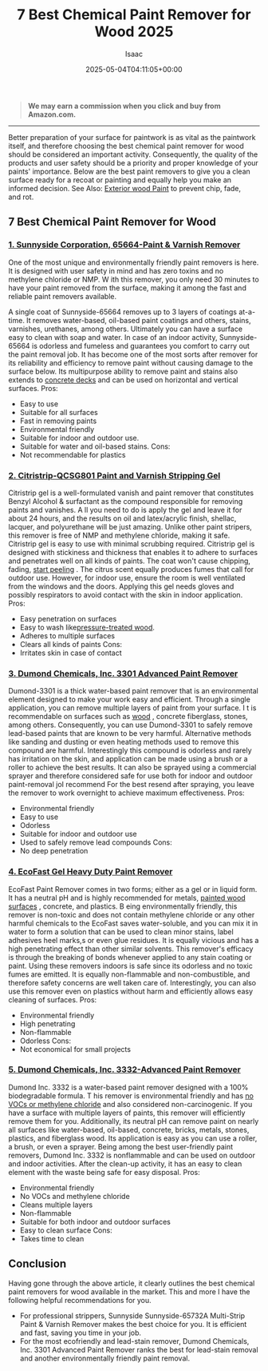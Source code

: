 ﻿---
author: Isaac
layout: post
title: 7 Best Chemical Paint Remover for Wood 2025
date: '2025-05-04T04:11:05+00:00'
categories:
- Paint
- Product Reviews
tags: []
slug: /best-chemical-paint-remover-for-wood/
lastmod: 2025-05-07T12:21:23+03:00
---
> **We may earn a commission when you click and buy from Amazon.com.**
>

---
Better preparation of your surface for paintwork is as vital as the paintwork itself, and therefore choosing the best chemical paint remover for wood should be considered an important activity.
Consequently, the quality of the products and user safety should be a priority and proper knowledge of your paints' importance.
Below are the best paint removers to give you a clean surface ready for a recoat or painting and equally help you make an informed decision. See Also:
[Exterior wood Paint](https://pestpolicy.com/best-paint-sprayer-for-furniture/)
to prevent chip, fade, and rot.
## 7 Best Chemical Paint Remover for Wood
### [1. Sunnyside Corporation, 65664-Paint & Varnish Remover](https://www.amazon.com/dp/B000TUHPAY/?tag=p-policy-20)
One of the most unique and environmentally friendly paint removers is here. It is designed with user safety in mind and has zero toxins and no methylene chloride or NMP.
W
ith this remover, you only need 30 minutes to have your paint removed from the surface, making it among the fast and reliable paint removers available.

A single coat of Sunnyside-65664 removes up to 3 layers of coatings at-a-time. It removes water-based, oil-based paint coatings and others, stains, varnishes, urethanes, among others.
Ultimately you can have a surface easy to clean with soap and water. In case of an indoor activity, Sunnyside-65664 is odorless and fumeless and guarantees you comfort to carry out the paint removal job.
It has become one of the most sorts after remover for its reliability and efficiency to remove paint without causing damage to the surface below.
Its multipurpose ability to remove paint and stains also extends to
[concrete decks](https://pestpolicy.com/best-paint-for-concrete-pool-deck/)
and can be used on horizontal and vertical surfaces.
Pros:
- Easy to use
- Suitable for all surfaces
- Fast in removing paints
- Environmental friendly
- Suitable for indoor and outdoor use.
- Suitable for water and oil-based stains.
Cons:
- Not recommendable for plastics
### [2. Citristrip-QCSG801 Paint and Varnish Stripping Gel](https://www.amazon.com/dp/B07LF8T6PM/?tag=p-policy-20)
Citristrip gel is a well-formulated vanish and paint remover that constitutes Benzyl Alcohol & surfactant as the compound responsible for removing paints and vanishes.
A
ll you need to do is apply the gel and leave it for about 24 hours, and the results on oil and latex/acrylic finish, shellac, lacquer, and polyurethane will be just amazing.
Unlike other paint stripers, this remover is free of NMP and methylene chloride, making it safe. Citristrip gel is easy to use with minimal scrubbing required.
Citristrip gel is designed with stickiness and thickness that enables it to adhere to surfaces and penetrates well on all kinds of paints. The coat won't cause chipping, fading,
[start peeling](https://pestpolicy.com/how-do-i-fix-peeling-paint-on-ceiling/)
.
The citrus scent equally produces fumes that call for outdoor use. However, for indoor use, ensure the room is well ventilated from the windows and the doors.
Applying this gel needs gloves and possibly respirators to avoid contact with the skin in indoor application.
Pros:
- Easy penetration on surfaces
- Easy to wash like[pressure-treated wood](https://pestpolicy.com/best-deck-sealer-for-pressure-treated-wood/).
- Adheres to multiple surfaces
- Clears all kinds of paints
Cons:
- Irritates skin in case of contact
### [3. Dumond Chemicals, Inc. 3301 Advanced Paint Remover](https://www.amazon.com/dp/B08HQD44DH/?tag=p-policy-20)
Dumond-3301 is a thick water-based paint remover that is an environmental element designed to make your work easy and efficient. Through a single application, you can remove multiple layers of paint from your surface.
I
t is recommendable on surfaces such as
[wood](https://pestpolicy.com/best-stain-for-red-oak-floors/)
, concrete fiberglass, stones, among others.
Consequently, you can use Dumond-3301 to safely remove lead-based paints that are known to be very harmful.
Alternative methods like sanding and dusting or even heating methods used to remove this compound are harmful.
Interestingly this compound is odorless and rarely has irritation on the skin, and application can be made using a brush or a roller to achieve the best results.
It can also be sprayed using a commercial sprayer and therefore considered safe for use both for indoor and outdoor paint-removal joI recommend
For the best resend after spraying, you leave the remover to work overnight to achieve maximum effectiveness.
Pros:
- Environmental friendly
- Easy to use
- Odorless
- Suitable for indoor and outdoor use
- Used to safely remove lead compounds
Cons:
- No deep penetration
### [4. EcoFast Gel Heavy Duty Paint Remover](https://www.amazon.com/dp/B00KY3053A/?tag=p-policy-20)
EcoFast Paint Remover comes in two forms; either as a gel or in liquid form. It has a neutral pH and is highly recommended for metals,
[painted wood surfaces](https://pestpolicy.com/painted-vs-stained-cabinets/)
, concrete, and plastics.
B
eing environmentally friendly, this remover is non-toxic and does not contain methylene chloride or any other harmful chemicals to the
EcoFast saves water-soluble, and you can mix it in water to form a solution that can be used to clean minor stains, label adhesives heel marks,s or even glue residues.
It is equally vicious and has a high penetrating effect than other similar solvents.
This remover's efficacy is through the breaking of bonds whenever applied to any stain coating or paint.
Using these removers indoors is safe since its odorless and no toxic fumes are emitted. It is equally non-flammable and non-combustible, and therefore safety concerns are well taken care of.
Interestingly, you can also use this remover even on plastics without harm and efficiently allows easy cleaning of surfaces.
Pros:
- Environmental friendly
- High penetrating
- Non-flammable
- Odorless
Cons:
- Not economical for small projects
### [5. Dumond Chemicals, Inc. 3332-Advanced Paint Remover](https://www.amazon.com/dp/B08M5JF9S8/?tag=p-policy-20)
Dumond Inc. 3332 is a water-based paint remover designed with a 100% biodegradable formula.
T
his remover is environmental friendly and has
[no VOCs or methylene chloride](https://pestpolicy.com/best-baby-safe-paint-for-crib/)
and also considered non-carcinogenic.
If you have a surface with multiple layers of paints, this remover will efficiently remove them for you.
Additionally, its neutral pH can remove paint on nearly all surfaces like water-based, oil-based, concrete, bricks, metals, stones, plastics, and fiberglass wood. Its application is easy as you can use a roller, a brush, or even a sprayer.
Being among the best user-friendly paint removers, Dumond Inc. 3332 is nonflammable and can be used on outdoor and indoor activities.
After the clean-up activity, it has an easy to clean element with the waste being safe for easy disposal.
Pros:
- Environmental friendly
- No VOCs and methylene chloride
- Cleans multiple layers
- Non-flammable
- Suitable for both indoor and outdoor surfaces
- Easy to clean surface
Cons:
- Takes time to clean
## Conclusion
Having gone through the above article, it clearly outlines the best chemical paint removers for wood available in the market. This and more I have the following helpful recommendations for you.
- For professional strippers, Sunnyside Sunnyside-65732A Multi-Strip Paint & Varnish Remover makes the best choice for you. It is efficient and fast, saving you time in your job.
- For the most ecofriendly and lead-stain remover, Dumond Chemicals, Inc. 3301 Advanced Paint Remover ranks the best for lead-stain removal and another environmentally friendly paint removal.
